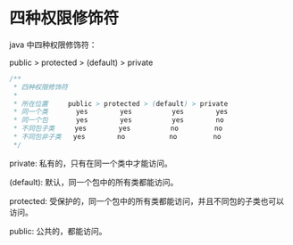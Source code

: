 # 四种权限修饰符

java 中四种权限修饰符：

public > protected > (default) > private

```java
/**
 * 四种权限修饰符
 *
 * 所在位置     public > protected > (default) > private
 * 同一个类       yes        yes          yes        yes
 * 同一个包       yes        yes          yes        no
 * 不同包子类     yes        yes          no         no
 * 不同包非子类   yes        no           no         no
 */
```

private: 私有的，只有在同一个类中才能访问。

(default): 默认，同一个包中的所有类都能访问。

protected: 受保护的，同一个包中的所有类都能访问，并且不同包的子类也可以访问。

public: 公共的，都能访问。
